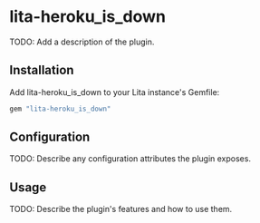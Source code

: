 # lita-heroku_is_down

TODO: Add a description of the plugin.

## Installation

Add lita-heroku_is_down to your Lita instance's Gemfile:

``` ruby
gem "lita-heroku_is_down"
```

## Configuration

TODO: Describe any configuration attributes the plugin exposes.

## Usage

TODO: Describe the plugin's features and how to use them.
